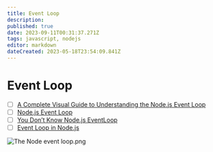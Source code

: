 ```yaml
---
title: Event Loop
description: 
published: true
date: 2023-09-11T00:31:37.271Z
tags: javascript, nodejs
editor: markdown
dateCreated: 2023-05-18T23:54:09.841Z
---
```


# Event Loop
- [ ] [A Complete Visual Guide to Understanding the Node.js Event Loop](https://medium.com/@akashjha9041/a-complete-visual-guide-to-understanding-the-node-js-event-loop-afaa854544d2)
- [ ] [Node.js Event Loop](https://www.geeksforgeeks.org/node-js-event-loop/)
- [ ] [You Don’t Know Node.js EventLoop](https://blog.bitsrc.io/you-dont-know-node-js-eventloop-8ee16831767)
- [ ] [Event Loop in Node.js](https://javascript.plainenglish.io/event-loop-in-node-js-8e25f9ea270f)

![The Node event loop.png](http://192.168.25.60:8000/files/file_storage/16c9fd74.png)